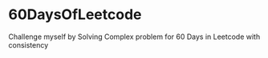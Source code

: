 # 60DaysOfLeetcode
Challenge myself by Solving Complex problem for 60 Days in Leetcode with consistency
